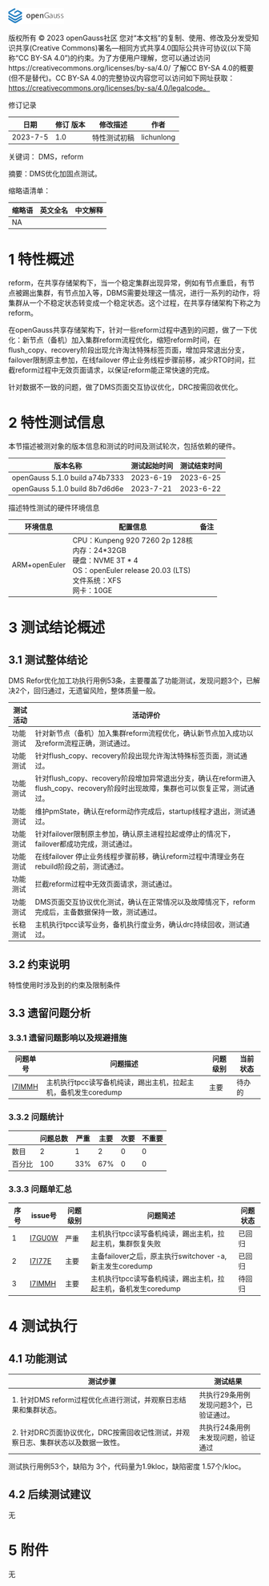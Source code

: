 ![avatar](../../../images/openGauss.png)

版权所有 © 2023  openGauss社区
您对“本文档”的复制、使用、修改及分发受知识共享(Creative Commons)署名—相同方式共享4.0国际公共许可协议(以下简称“CC BY-SA 4.0”)的约束。为了方便用户理解，您可以通过访问https://creativecommons.org/licenses/by-sa/4.0/ 了解CC BY-SA 4.0的概要 (但不是替代)。CC BY-SA 4.0的完整协议内容您可以访问如下网址获取：https://creativecommons.org/licenses/by-sa/4.0/legalcode。

修订记录

| 日期     | 修订   版本 | 修改描述     | 作者       |
| -------- | ----------- | ------------ | ---------- |
| 2023-7-5 | 1.0         | 特性测试初稿 | lichunlong |

 关键词： DMS，reform

 

摘要：DMS优化加固点测试。

 

缩略语清单：

| 缩略语 | 英文全名 | 中文解释 |
| ------ | -------- | -------- |
| NA     |          |          |

# 1     特性概述

 reform，在共享存储架构下，当一个稳定集群出现异常，例如有节点重启，有节点被踢出集群，有节点加入等，DBMS需要处理这一情况，进行一系列的动作，将集群从一个不稳定状态转变成一个稳定状态。这个过程，在共享存储架构下称之为reform。

在openGauss共享存储架构下，针对一些reform过程中遇到的问题，做了一下优化：新节点（备机）加入集群reform流程优化，缩短reform时间，在flush_copy、recovery阶段出现允许淘汰特殊标签页面，增加异常退出分支，failover限制原主参加，在线failover 停止业务线程步骤前移，减少RTO时间，拦截reform过程中无效页面请求，以保证reform能正常快速的完成。

针对数据不一致的问题，做了DMS页面交互协议优化，DRC按需回收优化。



# 2     特性测试信息

本节描述被测对象的版本信息和测试的时间及测试轮次，包括依赖的硬件。

| 版本名称                       | 测试起始时间 | 测试结束时间 |
| ------------------------------ | ------------ | ------------ |
| openGauss 5.1.0 build a74b7333 | 2023-6-19    | 2023-6-25    |
| openGauss 5.1.0 build 8b7d6d6e | 2023-7-21    | 2023-6-22    |

描述特性测试的硬件环境信息

| 环境信息      | 配置信息                                                     | 备注 |
| ------------- | ------------------------------------------------------------ | ---- |
| ARM+openEuler | CPU：Kunpeng 920 7260 2p 128核<br />内存：24*32GB<br />硬盘：NVME 3T * 4<br />OS：openEuler release 20.03 (LTS)<br />文件系统：XFS<br />网卡：10GE |      |

# 3     测试结论概述

## 3.1   测试整体结论

DMS Refor优化加工功执行用例53条，主要覆盖了功能测试，发现问题3个，已解决2个，回归通过，无遗留风险，整体质量一般。

| 测试活动 | 活动评价                                                     |
| -------- | ------------------------------------------------------------ |
| 功能测试 | 针对新节点（备机）加入集群reform流程优化，确认新节点加入成功以及reform流程正确，测试通过。 |
| 功能测试 | 针对flush_copy、recovery阶段出现允许淘汰特殊标签页面，测试通过。 |
| 功能测试 | 针对flush_copy、recovery阶段增加异常退出分支，确认在reform进入flush_copy、recovery阶段时出现故障，集群也可以恢复正常，测试通过。 |
| 功能测试 | 维护pmState，确认在reform动作完成后，startup线程才退出，测试通过。 |
| 功能测试 | 针对failover限制原主参加，确认原主进程拉起或停止的情况下，failover都成功完成，测试通过。 |
| 功能测试 | 在线failover 停止业务线程步骤前移，确认reform过程中清理业务在rebuild阶段之前，测试通过。 |
| 功能测试 | 拦截reform过程中无效页面请求，测试通过。                     |
| 功能测试 | DMS页面交互协议优化测试，确认在正常情况以及故障情况下，reform完成后，主备数据保持一致，测试通过。 |
| 长稳测试 | 主机执行tpcc读写业务，备机执行度业务，确认drc持续回收，测试通过。 |

## 3.2   约束说明

特性使用时涉及到的约束及限制条件

## 3.3   遗留问题分析

### 3.3.1 遗留问题影响以及规避措施

| 问题单号                                                     | 问题描述                                                     | 问题级别 | 当前状态 |
| ------------------------------------------------------------ | ------------------------------------------------------------ | -------- | -------- |
| [I7IMMH](https://e.gitee.com/opengaussorg/dashboard?issue=I7IMMH) | 主机执行tpcc读写备机纯读，踢出主机，拉起主机，备机发生coredump | 主要     | 待办的   |

### 3.3.2 问题统计

|        | 问题总数 | 严重 | 主要 | 次要 | 不重要 |
| ------ | -------- | ---- | ---- | ---- | ------ |
| 数目   | 2        | 1    | 2    | 0    | 0      |
| 百分比 | 100      | 33%  | 67%  | 0    | 0      |

### 3.3.3 问题单汇总

| 序号 | issue号                                                      | 问题级别 | 问题简述                                                     | 问题状态 |
| ---- | ------------------------------------------------------------ | -------- | ------------------------------------------------------------ | -------- |
| 1    | [I7GU0W](https://e.gitee.com/opengaussorg/dashboard?issue=I7GU0W) | 严重     | 主机执行tpcc读写备机纯读，踢出主机，拉起主机，集群恢复失败   | 已回归   |
| 2    | [I7I77E](https://e.gitee.com/opengaussorg/dashboard?issue=I7I77E) | 主要     | 主备failover之后，原主执行switchover -a,新主发生coredump     | 已回归   |
| 3    | [I7IMMH](https://e.gitee.com/opengaussorg/dashboard?issue=I7IMMH) | 主要     | 主机执行tpcc读写备机纯读，踢出主机，拉起主机，备机发生coredump | 待回归   |



# 4     测试执行

## 4.1   功能测试

| 测试步骤                                                     | 测试结果                                      |
| ------------------------------------------------------------ | --------------------------------------------- |
| 1. 针对DMS reform过程优化点进行测试，并观察日志结果和集群状态。 | 共执行29条用例<br />发现问题3个，已验证通过。 |
| 2. 针对DRC页面协议优化，DRC按需回收记性测试，并观察日志、集群状态以及数据一致性。 | 共执行24条用例<br />未发现问题，验证通过      |

测试执行用例53个，缺陷为 3个，代码量为1.9kloc，缺陷密度 1.57个/kloc。

## 4.2   后续测试建议

无

# 5     附件

无

 



 

 
